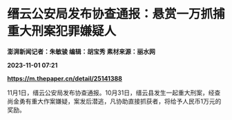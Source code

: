 # 缙云公安局发布协查通报：悬赏一万抓捕重大刑案犯罪嫌疑人
**澎湃新闻记者：朱敏骏 编辑：胡宝秀 素材来源：丽水网**

**2023-11-01 07:21**

**https://m.thepaper.cn/detail/25141388**

11月1日，缙云公安局发布协查通报。10月31日，缙云县发生一起重大刑案，经查尚金勇有重大作案嫌疑，案发后潜逃，凡协助直接抓获者，将给予人民币1万元的奖励。